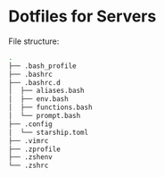 # Dotfiles for Servers

File structure:

```bash
.
├── .bash_profile
├── .bashrc
├── .bashrc.d
│  ├── aliases.bash
│  ├── env.bash
│  ├── functions.bash
│  └── prompt.bash
├── .config
│  └── starship.toml
├── .vimrc
├── .zprofile
├── .zshenv
└── .zshrc
```
